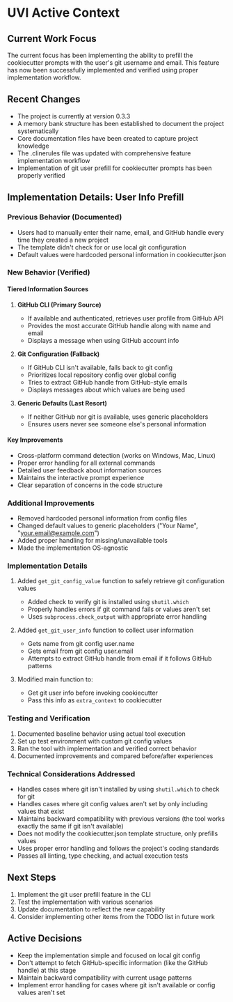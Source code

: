 # UVI Active Context

## Current Work Focus

The current focus has been implementing the ability to prefill the cookiecutter prompts with the user's git username and email. This feature has now been successfully implemented and verified using proper implementation workflow.

## Recent Changes

- The project is currently at version 0.3.3
- A memory bank structure has been established to document the project systematically
- Core documentation files have been created to capture project knowledge
- The .clinerules file was updated with comprehensive feature implementation workflow
- Implementation of git user prefill for cookiecutter prompts has been properly verified

## Implementation Details: User Info Prefill

### Previous Behavior (Documented)

- Users had to manually enter their name, email, and GitHub handle every time they created a new project
- The template didn't check for or use local git configuration
- Default values were hardcoded personal information in cookiecutter.json

### New Behavior (Verified)

#### Tiered Information Sources

1. **GitHub CLI (Primary Source)**

   - If available and authenticated, retrieves user profile from GitHub API
   - Provides the most accurate GitHub handle along with name and email
   - Displays a message when using GitHub account info

2. **Git Configuration (Fallback)**

   - If GitHub CLI isn't available, falls back to git config
   - Prioritizes local repository config over global config
   - Tries to extract GitHub handle from GitHub-style emails
   - Displays messages about which values are being used

3. **Generic Defaults (Last Resort)**
   - If neither GitHub nor git is available, uses generic placeholders
   - Ensures users never see someone else's personal information

#### Key Improvements

- Cross-platform command detection (works on Windows, Mac, Linux)
- Proper error handling for all external commands
- Detailed user feedback about information sources
- Maintains the interactive prompt experience
- Clear separation of concerns in the code structure

### Additional Improvements

- Removed hardcoded personal information from config files
- Changed default values to generic placeholders ("Your Name", "<your.email@example.com>")
- Added proper handling for missing/unavailable tools
- Made the implementation OS-agnostic

### Implementation Details

1. Added `get_git_config_value` function to safely retrieve git configuration values

   - Added check to verify git is installed using `shutil.which`
   - Properly handles errors if git command fails or values aren't set
   - Uses `subprocess.check_output` with appropriate error handling

2. Added `get_git_user_info` function to collect user information

   - Gets name from git config user.name
   - Gets email from git config user.email
   - Attempts to extract GitHub handle from email if it follows GitHub patterns

3. Modified main function to:
   - Get git user info before invoking cookiecutter
   - Pass this info as `extra_context` to cookiecutter

### Testing and Verification

1. Documented baseline behavior using actual tool execution
2. Set up test environment with custom git config values
3. Ran the tool with implementation and verified correct behavior
4. Documented improvements and compared before/after experiences

### Technical Considerations Addressed

- Handles cases where git isn't installed by using `shutil.which` to check for git
- Handles cases where git config values aren't set by only including values that exist
- Maintains backward compatibility with previous versions (the tool works exactly the same if git isn't available)
- Does not modify the cookiecutter.json template structure, only prefills values
- Uses proper error handling and follows the project's coding standards
- Passes all linting, type checking, and actual execution tests

## Next Steps

1. Implement the git user prefill feature in the CLI
2. Test the implementation with various scenarios
3. Update documentation to reflect the new capability
4. Consider implementing other items from the TODO list in future work

## Active Decisions

- Keep the implementation simple and focused on local git config
- Don't attempt to fetch GitHub-specific information (like the GitHub handle) at this stage
- Maintain backward compatibility with current usage patterns
- Implement error handling for cases where git isn't available or config values aren't set

